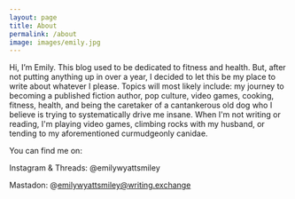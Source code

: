 ```yaml
---
layout: page
title: About
permalink: /about
image: images/emily.jpg
---
```


Hi, I’m Emily. This blog used to be dedicated to fitness and health. But, after not putting anything up in over a year, I decided to let this be my place to write about whatever I please. Topics will most likely include: my journey to becoming a published fiction author, pop culture, video games, cooking, fitness, health, and being the caretaker of a cantankerous old dog who I believe is trying to systematically drive me insane. When I'm not writing or reading, I'm playing video games, climbing rocks with my husband, or tending to my aforementioned curmudgeonly canidae.

You can find me on:

Instagram & Threads: @emilywyattsmiley

Mastadon: @emilywyattsmiley@writing.exchange



